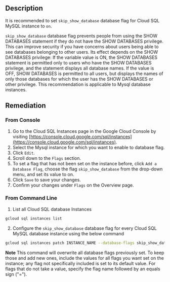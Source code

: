 ## Description

It is recommended to set `skip_show_database` database flag for Cloud SQL MySQL instance to `on`.

`skip_show_database` database flag prevents people from using the SHOW DATABASES statement if they do not have the SHOW DATABASES privilege. This can improve security if you have concerns about users being able to see databases belonging to other users. Its effect depends on the SHOW DATABASES privilege: If the variable value is ON, the SHOW DATABASES statement is permitted only to users who have the SHOW DATABASES privilege, and the statement displays all database names. If the value is OFF, SHOW DATABASES is permitted to all users, but displays the names of only those databases for which the user has the SHOW DATABASES or other privilege. This recommendation is applicable to Mysql database instances.

## Remediation

### From Console

1. Go to the Cloud SQL Instances page in the Google Cloud Console by visiting [https://console.cloud.google.com/sql/instances](https://console.cloud.google.com/sql/instances).
2. Select the Mysql instance for which you want to enable to database flag.
3. Click `Edit`.
4. Scroll down to the `Flags` section.
5. To set a flag that has not been set on the instance before, click `Add a Database Flag`, choose the flag `skip_show_database` from the drop-down menu, and set its value to on.
6. Click `Save` to save your changes.
7. Confirm your changes under `Flags` on the Overview page.

### From Command Line

1. List all Cloud SQL database Instances

```bash
gcloud sql instances list
```

2. Configure the `skip_show_database` database flag for every Cloud SQL MySQL database instance using the below command

```bash
gcloud sql instances patch INSTANCE_NAME --database-flags skip_show_database=on
```

**Note** This command will overwrite all database flags previously set. To keep those and add new ones, include the values for all flags you want set on the instance; any flag not specifically included is set to its default value. For flags that do not take a value, specify the flag name followed by an equals sign ("=").

